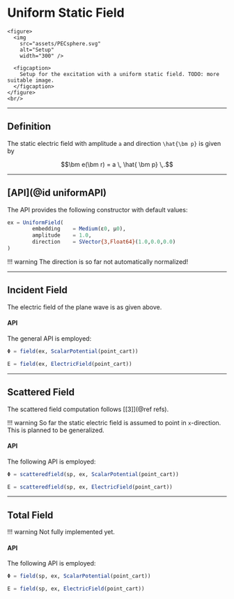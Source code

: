 
# Uniform Static Field

```@raw html
<figure>
  <img
    src="assets/PECsphere.svg"
    alt="Setup"
    width="300" />

  <figcaption>
    Setup for the excitation with a uniform static field. TODO: more suitable image.
  </figcaption>
</figure>
<br/>
```

---
## Definition

The static electric field with amplitude ``a`` and direction ``\hat{\bm p}`` is given by
```math
\bm e(\bm r) = a \, \hat{ \bm p} \,.
```


---
## [API](@id uniformAPI)

The API provides the following constructor with default values:
```julia
ex = UniformField(
        embedding    = Medium(ε0, μ0),
        amplitude    = 1.0,
        direction    = SVector{3,Float64}(1.0,0.0,0.0)
)
```

!!! warning
    The direction is so far not automatically normalized!


---
## Incident Field

The electric field of the plane wave is as given above. 

#### API

The general API is employed:
```julia
Φ = field(ex, ScalarPotential(point_cart))

E = field(ex, ElectricField(point_cart))
```

---
## Scattered Field

The scattered field computation follows [[3]](@ref refs). 

!!! warning
    So far the static electric field is assumed to point in ``x``-direction. This is planned to be generalized.

#### API

The following API is employed:
```julia
Φ = scatteredfield(sp, ex, ScalarPotential(point_cart))

E = scatteredfield(sp, ex, ElectricField(point_cart))
```

---
## Total Field

!!! warning
    Not fully implemented yet.

#### API

The following API is employed:
```julia
Φ = field(sp, ex, ScalarPotential(point_cart))

E = field(sp, ex, ElectricField(point_cart))
```